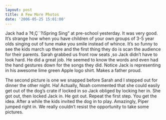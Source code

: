 ```yaml
---
layout: post
title: A Few More Photos
date: '2006-05-25 15:01:00'
---
```


Jack had a ?¢‚Ç¨?ìSpring Sing” at pre-school yesterday. It was very good. It’s strange how when you have children of your own groups of 3-5 year olds singing out of tune make you smile instead of whince. It’s so funny to see the kids march up there and the first thing they do is scan the audience for their parents. Sarah grabbed us front row seats ,so Jack didn’t have to look hard. He did a great job. He seemed to know the words and even had the hand gestures down for the songs they did. Notice Jack is representing in his awesome lime green Apple logo shirt. Makes a father proud.

The second picture is one we snapped before Sarah and I stepped out for dinner the other night. Ha! Actually, Noah commented that she could easily get out of the dog’s crate if locked in so Jack obliged by locking her in. She got out, then locked Jack in. He got out. Repeat the first step. You get the idea. After a while the kids invited the dog in to play. Amazingly, Piper jumped right in. We really couldn’t resist the opportunity to take some pictures.

<!--kg-card-end: markdown-->